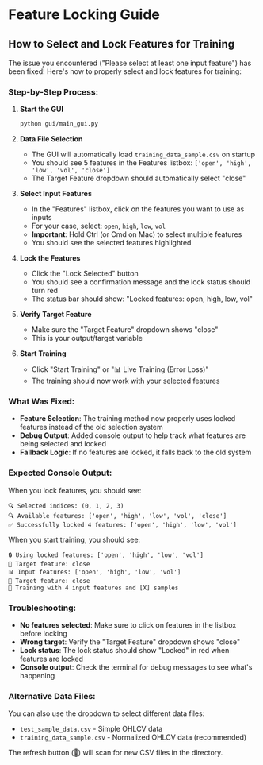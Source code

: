 # Feature Locking Guide

## How to Select and Lock Features for Training

The issue you encountered ("Please select at least one input feature") has been fixed! Here's how to properly select and lock features for training:

### Step-by-Step Process:

1. **Start the GUI**
   ```bash
   python gui/main_gui.py
   ```

2. **Data File Selection**
   - The GUI will automatically load `training_data_sample.csv` on startup
   - You should see 5 features in the Features listbox: `['open', 'high', 'low', 'vol', 'close']`
   - The Target Feature dropdown should automatically select "close"

3. **Select Input Features**
   - In the "Features" listbox, click on the features you want to use as inputs
   - For your case, select: `open`, `high`, `low`, `vol`
   - **Important**: Hold Ctrl (or Cmd on Mac) to select multiple features
   - You should see the selected features highlighted

4. **Lock the Features**
   - Click the "Lock Selected" button
   - You should see a confirmation message and the lock status should turn red
   - The status bar should show: "Locked features: open, high, low, vol"

5. **Verify Target Feature**
   - Make sure the "Target Feature" dropdown shows "close"
   - This is your output/target variable

6. **Start Training**
   - Click "Start Training" or "📊 Live Training (Error Loss)"
   - The training should now work with your selected features

### What Was Fixed:

- **Feature Selection**: The training method now properly uses locked features instead of the old selection system
- **Debug Output**: Added console output to help track what features are being selected and locked
- **Fallback Logic**: If no features are locked, it falls back to the old system

### Expected Console Output:

When you lock features, you should see:
```
🔍 Selected indices: (0, 1, 2, 3)
🔍 Available features: ['open', 'high', 'low', 'vol', 'close']
✅ Successfully locked 4 features: ['open', 'high', 'low', 'vol']
```

When you start training, you should see:
```
🔒 Using locked features: ['open', 'high', 'low', 'vol']
🎯 Target feature: close
📊 Input features: ['open', 'high', 'low', 'vol']
🎯 Target feature: close
🎯 Training with 4 input features and [X] samples
```

### Troubleshooting:

- **No features selected**: Make sure to click on features in the listbox before locking
- **Wrong target**: Verify the "Target Feature" dropdown shows "close"
- **Lock status**: The lock status should show "Locked" in red when features are locked
- **Console output**: Check the terminal for debug messages to see what's happening

### Alternative Data Files:

You can also use the dropdown to select different data files:
- `test_sample_data.csv` - Simple OHLCV data
- `training_data_sample.csv` - Normalized OHLCV data (recommended)

The refresh button (🔄) will scan for new CSV files in the directory. 